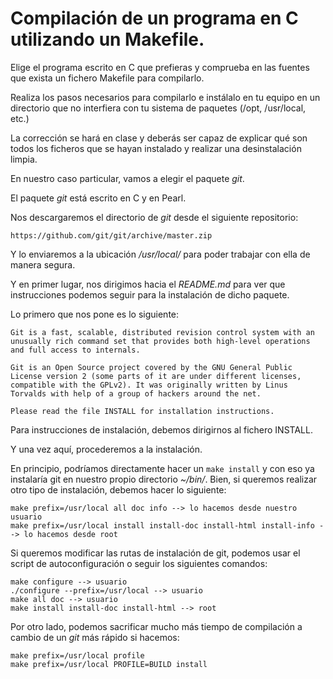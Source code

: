 # Compilación de un programa en C utilizando un Makefile.

Elige el programa escrito en C que prefieras y comprueba en las fuentes que
exista un fichero Makefile para compilarlo.

Realiza los pasos necesarios para compilarlo e instálalo en tu equipo en un
directorio que no interfiera con tu sistema de paquetes (/opt, /usr/local, etc.)

La corrección se hará en clase y deberás ser capaz de explicar qué son todos
los ficheros que se hayan instalado y realizar una desinstalación limpia.


En nuestro caso particular, vamos a elegir el paquete _git_.

El paquete _git_ está escrito en C y en Pearl.

Nos descargaremos el directorio de _git_ desde el siguiente repositorio:

```
https://github.com/git/git/archive/master.zip
```

Y lo enviaremos a la ubicación _/usr/local/_ para poder trabajar con ella
de manera segura.

Y en primer lugar, nos dirigimos hacia el _README.md_ para ver que
instrucciones podemos seguir para la instalación de dicho paquete.

Lo primero que nos pone es lo siguiente:

```
Git is a fast, scalable, distributed revision control system with an unusually rich command set that provides both high-level operations and full access to internals.

Git is an Open Source project covered by the GNU General Public License version 2 (some parts of it are under different licenses, compatible with the GPLv2). It was originally written by Linus Torvalds with help of a group of hackers around the net.

Please read the file INSTALL for installation instructions.
```

Para instrucciones de instalación, debemos dirigirnos al fichero INSTALL.

Y una vez aquí, procederemos a la instalación.

En principio, podríamos directamente hacer un ```make install``` y con eso ya
instalaría git en nuestro propio directorio _~/bin/_. Bien, si queremos
realizar otro tipo de instalación, debemos hacer lo siguiente:

```
make prefix=/usr/local all doc info --> lo hacemos desde nuestro usuario
make prefix=/usr/local install install-doc install-html install-info --> lo hacemos desde root
```

Si queremos modificar las rutas de instalación de git, podemos usar el script
de autoconfiguración o seguir los siguientes comandos:

```
make configure --> usuario
./configure --prefix=/usr/local --> usuario
make all doc --> usuario
make install install-doc install-html --> root
```

Por otro lado, podemos sacrificar mucho más tiempo de compilación a cambio de
un _git_ más rápido si hacemos:

```
make prefix=/usr/local profile
make prefix=/usr/local PROFILE=BUILD install
```

